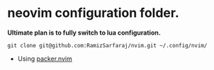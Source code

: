 # neovim configuration folder.

**Ultimate plan is to fully switch to lua configuration.**

```clone
git clone git@github.com:RamizSarfaraj/nvim.git ~/.config/nvim/
```

* Using [packer.nvim](https://github.com/wbthomason/packer.nvim)


